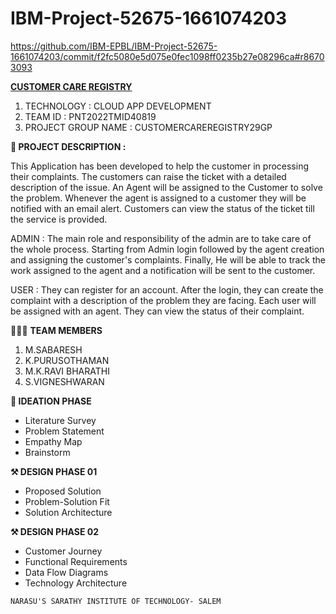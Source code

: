 # IBM-Project-52675-1661074203
https://github.com/IBM-EPBL/IBM-Project-52675-1661074203/commit/f2fc5080e5d075e0fec1098ff0235b27e08296ca#r86703093

**[CUSTOMER CARE REGISTRY](url)**
1. TECHNOLOGY : CLOUD APP DEVELOPMENT
2. TEAM ID          : PNT2022TMID40819
3. PROJECT GROUP NAME : CUSTOMERCAREREGISTRY29GP

**📒 PROJECT DESCRIPTION :**

This Application has been developed to help the customer in processing their complaints. The customers can raise the ticket with a detailed description of the issue. An Agent will be assigned to the Customer to solve the problem. Whenever the agent is assigned to a customer they will be notified with an email alert. Customers can view the status of the ticket till the service is provided.

ADMIN : The main role and responsibility of the admin are to take care of the whole process. Starting from Admin login followed by the agent creation and assigning the customer's complaints. Finally, He will be able to track the work assigned to the agent and a notification will be sent to the customer.

USER : They can register for an account. After the login, they can create the complaint with a description of the problem they are facing. Each user will be assigned with an agent. They can view the status of their complaint.

🧑🏻‍🦰 **TEAM MEMBERS**

1. M.SABARESH
2. K.PURUSOTHAMAN
3. M.K.RAVI BHARATHI
4. S.VIGNESHWARAN

**🧩 IDEATION PHASE**
- Literature Survey
- Problem Statement
- Empathy Map
- Brainstorm
 
 **⚒️ DESIGN PHASE 01**

-  Proposed Solution
-  Problem-Solution Fit
- Solution Architecture

**⚒️ DESIGN PHASE 02**
- Customer Journey
-  Functional  Requirements
- Data Flow Diagrams
- Technology Architecture

`NARASU'S SARATHY INSTITUTE OF TECHNOLOGY- SALEM`


